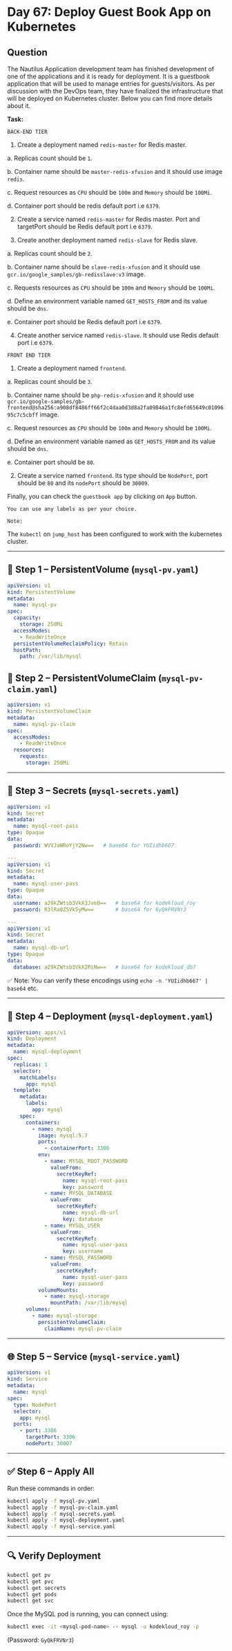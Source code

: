 # Day 67: Deploy Guest Book App on Kubernetes

## Question

The Nautilus Application development team has finished development of one of the applications and it is ready for deployment. It is a guestbook application that will be used to manage entries for guests/visitors. As per discussion with the DevOps team, they have finalized the infrastructure that will be deployed on Kubernetes cluster. Below you can find more details about it.

**Task:**

`BACK-END TIER`

1. Create a deployment named `redis-master` for Redis master.

  a. Replicas count should be `1`.

  b. Container name should be `master-redis-xfusion` and it should use image `redis`.

  c. Request resources as `CPU` should be `100m` and `Memory` should be `100Mi`.

  d. Container port should be redis default port i.e `6379`.

2. Create a service named `redis-master` for Redis master. Port and targetPort should be Redis default port i.e `6379`.

3. Create another deployment named `redis-slave` for Redis slave.

  a. Replicas count should be `2`.

  b. Container name should be `slave-redis-xfusion` and it should use `gcr.io/google_samples/gb-redisslave:v3` image.

  c. Requests resources as `CPU` should be `100m` and `Memory` should be `100Mi`.

  d. Define an environment variable named `GET_HOSTS_FROM` and its value should be `dns`.

  e. Container port should be Redis default port i.e `6379`.

4. Create another service named `redis-slave`. It should use Redis default port i.e `6379`.

`FRONT END TIER`

1. Create a deployment named `frontend`.

  a. Replicas count should be `3`.

  b. Container name should be `php-redis-xfusion` and it should use `gcr.io/google-samples/gb-frontend@sha256:a908df8486ff66f2c4daa0d3d8a2fa09846a1fc8efd65649c0109695c7c5cbff` image.

  c. Request resources as `CPU` should be `100m` and `Memory` should be `100Mi`.

  d. Define an environment variable named as `GET_HOSTS_FROM` and its value should be `dns`.

  e. Container port should be `80`.

2. Create a service named `frontend`. Its type should be `NodePort`, port should be `80` and its `nodePort` should be `30009`.

Finally, you can check the `guestbook app` by clicking on `App` button.


`You can use any labels as per your choice.`

`Note:` 

The `kubectl` on `jump_host` has been configured to work with the kubernetes cluster.

---

## 🧱 Step 1 – PersistentVolume (`mysql-pv.yaml`)

```yaml
apiVersion: v1
kind: PersistentVolume
metadata:
  name: mysql-pv
spec:
  capacity:
    storage: 250Mi
  accessModes:
    - ReadWriteOnce
  persistentVolumeReclaimPolicy: Retain
  hostPath:
    path: /var/lib/mysql
```

## 🧱 Step 2 – PersistentVolumeClaim (`mysql-pv-claim.yaml`)

```yaml
apiVersion: v1
kind: PersistentVolumeClaim
metadata:
  name: mysql-pv-claim
spec:
  accessModes:
    - ReadWriteOnce
  resources:
    requests:
      storage: 250Mi
```

---

## 🔐 Step 3 – Secrets (`mysql-secrets.yaml`)

```yaml
apiVersion: v1
kind: Secret
metadata:
  name: mysql-root-pass
type: Opaque
data:
  password: WVVJaWRoYjY2Nw==   # base64 for YUIidhb667

---
apiVersion: v1
kind: Secret
metadata:
  name: mysql-user-pass
type: Opaque
data:
  username: a29kZWtsb3VkX3JveQ==   # base64 for kodekloud_roy
  password: R3lRa0ZSVk5yMw==       # base64 for GyQkFRVNr3

---
apiVersion: v1
kind: Secret
metadata:
  name: mysql-db-url
type: Opaque
data:
  database: a29kZWtsb3VkX2RiNw==   # base64 for kodekloud_db7
```

✅ Note: You can verify these encodings using
`echo -n 'YUIidhb667' | base64` etc.

---

## 🚀 Step 4 – Deployment (`mysql-deployment.yaml`)

```yaml
apiVersion: apps/v1
kind: Deployment
metadata:
  name: mysql-deployment
spec:
  replicas: 1
  selector:
    matchLabels:
      app: mysql
  template:
    metadata:
      labels:
        app: mysql
    spec:
      containers:
        - name: mysql
          image: mysql:5.7
          ports:
            - containerPort: 3306
          env:
            - name: MYSQL_ROOT_PASSWORD
              valueFrom:
                secretKeyRef:
                  name: mysql-root-pass
                  key: password
            - name: MYSQL_DATABASE
              valueFrom:
                secretKeyRef:
                  name: mysql-db-url
                  key: database
            - name: MYSQL_USER
              valueFrom:
                secretKeyRef:
                  name: mysql-user-pass
                  key: username
            - name: MYSQL_PASSWORD
              valueFrom:
                secretKeyRef:
                  name: mysql-user-pass
                  key: password
          volumeMounts:
            - name: mysql-storage
              mountPath: /var/lib/mysql
      volumes:
        - name: mysql-storage
          persistentVolumeClaim:
            claimName: mysql-pv-claim
```

---

## 🌐 Step 5 – Service (`mysql-service.yaml`)

```yaml
apiVersion: v1
kind: Service
metadata:
  name: mysql
spec:
  type: NodePort
  selector:
    app: mysql
  ports:
    - port: 3306
      targetPort: 3306
      nodePort: 30007
```
---

## ✅ Step 6 – Apply All

Run these commands in order:

```bash
kubectl apply -f mysql-pv.yaml
kubectl apply -f mysql-pv-claim.yaml
kubectl apply -f mysql-secrets.yaml
kubectl apply -f mysql-deployment.yaml
kubectl apply -f mysql-service.yaml
```
---

## 🔍 Verify Deployment

```bash
kubectl get pv
kubectl get pvc
kubectl get secrets
kubectl get pods
kubectl get svc
```
Once the MySQL pod is running, you can connect using:

```bash
kubectl exec -it <mysql-pod-name> -- mysql -u kodekloud_roy -p
```
(Password: `GyQkFRVNr3`)